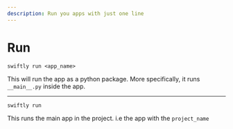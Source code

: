 ```yaml
---
description: Run you apps with just one line
---
```


# Run

```batch
swiftly run <app_name>
```

This will run the app as a python package. More specifically, it runs `__main__.py` inside the app.

***

```batch
swiftly run
```

This runs the main app in the project. i.e the app with the `project_name`
